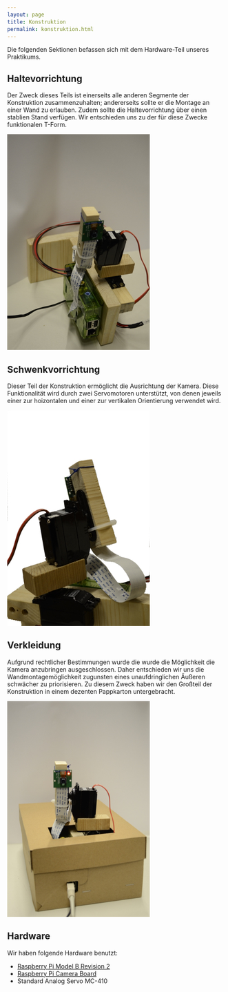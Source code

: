 ```yaml
---
layout: page
title: Konstruktion
permalink: konstruktion.html
---
```


Die folgenden Sektionen befassen sich mit dem Hardware-Teil unseres Praktikums.

## Haltevorrichtung
Der Zweck dieses Teils ist einerseits alle anderen Segmente der Konstruktion zusammenzuhalten; andererseits sollte er die Montage an einer Wand zu erlauben. Zudem sollte die Haltevorrichtung über einen stablien Stand verfügen. Wir entschieden uns zu der für diese Zwecke funktionalen T-Form.

[![Haltevorrichtung](img/haltevorrichtung500px.jpg "Die Haltevorrichtung mit Schwenkvorrichtung und Rapsberry")](img/haltevorrichtung.jpg)

## Schwenkvorrichtung
Dieser Teil der Konstruktion ermöglicht die Ausrichtung der Kamera. Diese Funktionalität wird durch zwei Servomotoren unterstützt, von denen jeweils einer zur hoizontalen und einer zur vertikalen Orientierung verwendet wird.

[![Schwenkvorrichtung](img/schwenkvorrichtung500px.jpg "Die Schwenkvorrichtung")](img/schwenkvorrichtung.jpg)

## Verkleidung
Aufgrund rechtlicher Bestimmungen wurde die wurde die Möglichkeit die Kamera anzubringen ausgeschlossen. Daher entschieden wir uns die Wandmontagemöglichkeit zugunsten eines unaufdringlichen Äußeren schwächer zu priorisieren. Zu diesem Zweck haben wir den Großteil der Konstruktion in einem dezenten Pappkarton untergebracht.

[![Verkleidung](img/verkleidung500px.jpg "Die gesamte Konstruktion")](img/verkleidung.jpg)

## Hardware
Wir haben folgende Hardware benutzt:

* [Raspberry Pi Model B Revision 2](http://de.wikipedia.org/wiki/Raspberry_Pi)
* [Raspberry Pi Camera Board](http://www.raspberrypi.org/products/camera-module/)
* Standard Analog Servo MC-410
